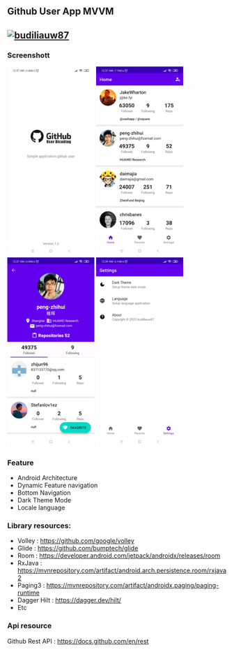## Github User App MVVM
## [![budiliauw87](https://circleci.com/gh/budiliauw87/github-user-app-mvvm.svg?style=shield)](https://circleci.com/gh/budiliauw87/github-user-app-mvvm)
### Screenshott
<img src="https://github.com/budiliauw87/budiliauw87.github.io/blob/ec4bbc4e411ff520666e3b0a5c63f00bb886b5b2/assets/github01.jpg " alt="screenshoot" width="200"/>  <img src="https://github.com/budiliauw87/budiliauw87.github.io/blob/ec4bbc4e411ff520666e3b0a5c63f00bb886b5b2/assets/github02.jpg " alt="screenshoot" width="200"/>  <img src="https://github.com/budiliauw87/budiliauw87.github.io/blob/ec4bbc4e411ff520666e3b0a5c63f00bb886b5b2/assets/github03.jpg " alt="screenshoot" width="200"/>  <img src="https://github.com/budiliauw87/budiliauw87.github.io/blob/ec4bbc4e411ff520666e3b0a5c63f00bb886b5b2/assets/github04.jpg " alt="screenshoot" width="200"/>


### Feature 
- Android Architecture
- Dynamic Feature navigation
- Bottom Navigation
- Dark Theme Mode
- Locale language

### Library resources:
- Volley : https://github.com/google/volley
- Glide : https://github.com/bumptech/glide
- Room : https://developer.android.com/jetpack/androidx/releases/room
- RxJava : https://mvnrepository.com/artifact/android.arch.persistence.room/rxjava2
- Paging3 : https://mvnrepository.com/artifact/androidx.paging/paging-runtime
- Dagger Hilt : https://dagger.dev/hilt/
- Etc

### Api resource
Github Rest API : https://docs.github.com/en/rest
